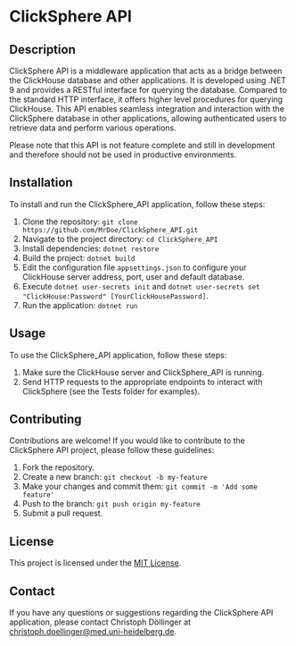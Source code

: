 # ClickSphere API

## Description

ClickSphere API is a middleware application that acts as a bridge between the ClickHouse database and other applications. It is developed using .NET 9 and provides a RESTful interface for querying the database. Compared to the standard HTTP interface, it offers higher level procedures for querying ClickHouse. This API enables seamless integration and interaction with the ClickSphere database in other applications, allowing authenticated users to retrieve data and perform various operations.

Please note that this API is not feature complete and still in development and therefore should not be used in productive environments.

## Installation

To install and run the ClickSphere_API application, follow these steps:

1. Clone the repository: `git clone https://github.com/MrDoe/ClickSphere_API.git`
2. Navigate to the project directory: `cd ClickSphere_API`
3. Install dependencies: `dotnet restore`
4. Build the project: `dotnet build`
5. Edit the configuration file `appsettings.json` to configure your ClickHouse server address, port, user and default database.
6. Execute `dotnet user-secrets init` and `dotnet user-secrets set "ClickHouse:Password" [YourClickHousePassword]`.
7. Run the application: `dotnet run`

## Usage

To use the ClickSphere_API application, follow these steps:

1. Make sure the ClickHouse server and ClickSphere_API is running.
2. Send HTTP requests to the appropriate endpoints to interact with ClickSphere (see the Tests folder for examples).

## Contributing

Contributions are welcome! If you would like to contribute to the ClickSphere API project, please follow these guidelines:

1. Fork the repository.
2. Create a new branch: `git checkout -b my-feature`
3. Make your changes and commit them: `git commit -m 'Add some feature'`
4. Push to the branch: `git push origin my-feature`
5. Submit a pull request.

## License

This project is licensed under the [MIT License](LICENSE).

## Contact

If you have any questions or suggestions regarding the ClickSphere API application, please contact Christoph Döllinger at <a href="mailto:christoph.doellinger&#64;med.uni-heidelberg.de">christoph.doellinger&#64;med.uni-heidelberg.de</a>.
